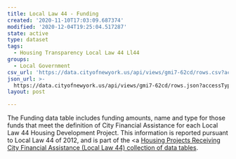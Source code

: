 ```yaml
---
title: Local Law 44 - Funding
created: '2020-11-10T17:03:09.687374'
modified: '2020-12-04T19:25:04.517287'
state: active
type: dataset
tags:
  - Housing Transparency Local Law 44 Ll44
groups:
  - Local Government
csv_url: 'https://data.cityofnewyork.us/api/views/gmi7-62cd/rows.csv?accessType=DOWNLOAD'
json_url: >-
  https://data.cityofnewyork.us/api/views/gmi7-62cd/rows.json?accessType=DOWNLOAD
layout: post

---
```

The Funding data table includes funding amounts, name and type for those funds that meet the definition of City Financial Assistance for each Local Law 44 Housing Development Project. This information is reported pursuant to Local Law 44 of 2012, and is part of the <a <a href='https://data.cityofnewyork.us/browse?Data-Collection_Data-Collection=HPD+Local+Law+44'>Housing Projects Receiving City Financial Assistance (Local Law 44) collection of data tables</a>.
